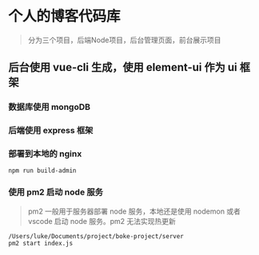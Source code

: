 # 个人的博客代码库
> 分为三个项目，后端Node项目，后台管理页面，前台展示项目

## 后台使用 vue-cli 生成，使用 element-ui 作为 ui 框架

### 数据库使用 mongoDB 

### 后端使用 express 框架

### 部署到本地的 nginx

```
npm run build-admin
```

### 使用 pm2 启动 node 服务

> pm2 一般用于服务器部署 node 服务，本地还是使用 nodemon 或者 vscode 启动 node 服务。pm2 无法实现热更新

```
/Users/luke/Documents/project/boke-project/server
pm2 start index.js
```



